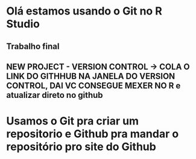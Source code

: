 

# Olá estamos usando o Git no R Studio
## Trabalho final

##  NEW PROJECT - VERSION CONTROL -> COLA O LINK DO GITHHUB NA JANELA DO VERSION CONTROL, DAI VC CONSEGUE MEXER NO R e atualizar direto no github

# Usamos o Git pra criar um repositorio e Github pra mandar o repositório pro site do Github
